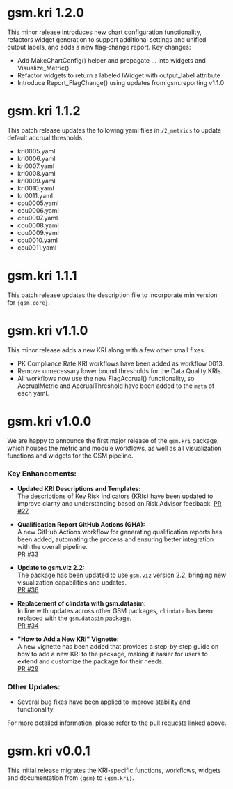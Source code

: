 # gsm.kri 1.2.0
This minor release introduces new chart configuration functionality, refactors widget generation to support additional settings and unified output labels, and adds a new flag‐change report. Key changes:

- Add MakeChartConfig() helper and propagate ... into widgets and Visualize_Metric()
- Refactor widgets to return a labeled lWidget with output_label attribute
- Introduce Report_FlagChange() using updates from gsm.reporting v1.1.0

# gsm.kri 1.1.2

This patch release updates the following yaml files in `/2_metrics` to update default accrual thresholds

- kri0005.yaml
- kri0006.yaml
- kri0007.yaml
- kri0008.yaml
- kri0009.yaml
- kri0010.yaml
- kri0011.yaml
- cou0005.yaml
- cou0006.yaml
- cou0007.yaml
- cou0008.yaml
- cou0009.yaml
- cou0010.yaml
- cou0011.yaml


# gsm.kri 1.1.1

This patch release updates the description file to incorporate min version for `{gsm.core}`.


# gsm.kri v1.1.0

This minor release adds a new KRI along with a few other small fixes.

- PK Compliance Rate KRI workflows have been added as workflow 0013.
- Remove unnecessary lower bound thresholds for the Data Quality KRIs.
- All workflows now use the new FlagAccrual() functionality, so AccrualMetric and AccrualThreshold have been added to the `meta` of each yaml.


# gsm.kri v1.0.0

We are happy to announce the first major release of the `gsm.kri` package, which houses the metric and module workflows, as well as all visualization functions and widgets for the GSM pipeline.

### Key Enhancements:
- **Updated KRI Descriptions and Templates:**  
  The descriptions of Key Risk Indicators (KRIs) have been updated to improve clarity and understanding based on Risk Advisor feedback.
  [PR #27](https://github.com/Gilead-BioStats/gsm.kri/pull/27)


- **Qualification Report GitHub Actions (GHA):**  
  A new GitHub Actions workflow for generating qualification reports has been added, automating the process and ensuring better integration with the overall pipeline.  
  [PR #33](https://github.com/Gilead-BioStats/gsm.kri/pull/33) 

- **Update to gsm.viz 2.2:**  
  The package has been updated to use `gsm.viz` version 2.2, bringing new visualization capabilities and updates.  
  [PR #36](https://github.com/Gilead-BioStats/gsm.kri/pull/36)

- **Replacement of clindata with gsm.datasim:**  
  In line with updates across other GSM packages, `clindata` has been replaced with the `gsm.datasim` package.  
  [PR #34](https://github.com/Gilead-BioStats/gsm.kri/pull/34)

- **"How to Add a New KRI" Vignette:**  
  A new vignette has been added that provides a step-by-step guide on how to add a new KRI to the package, making it easier for users to extend and customize the package for their needs.  
  [PR #29](https://github.com/Gilead-BioStats/gsm.kri/pull/29)

### Other Updates:
- Several bug fixes have been applied to improve stability and functionality.

For more detailed information, please refer to the pull requests linked above.


# gsm.kri v0.0.1

This initial release migrates the KRI-specific functions, workflows, widgets and documentation from `{gsm}` to `{gsm.kri}`.
